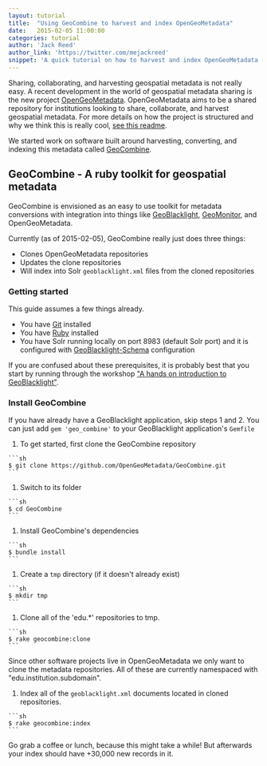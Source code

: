 ```yaml
---
layout: tutorial
title:  "Using GeoCombine to harvest and index OpenGeoMetadata"
date:   2015-02-05 11:00:00
categories: tutorial
author: 'Jack Reed'
author_link: 'https://twitter.com/mejackreed'
snippet: 'A quick tutorial on how to harvest and index OpenGeoMetadata for your GeoBlacklight installation'
---
```


Sharing, collaborating, and harvesting geospatial metadata is not really easy. A recent development in the world of geospatial metadata sharing is the new project [OpenGeoMetadata](https://github.com/OpenGeoMetadata). OpenGeoMetadata aims to be a shared repository for institutions looking to share, collaborate, and harvest geospatial metadata. For more details on how the project is structured and why we think this is really cool, [see this readme](https://github.com/OpenGeoMetadata/metadatarepository/blob/master/README.md).

We started work on software built around harvesting, converting, and indexing this metadata called [GeoCombine](https://github.com/OpenGeoMetadata/GeoCombine).

## GeoCombine - A ruby toolkit for geospatial metadata

GeoCombine is envisioned as an easy to use toolkit for metadata conversions with integration into things like [GeoBlacklight](https://github.com/geoblacklight/geoblacklight), [GeoMonitor](https://github.com/geoblacklight/geomonitor), and OpenGeoMetadata.

Currently (as of 2015-02-05), GeoCombine really just does three things:

 - Clones OpenGeoMetadata repositories
 - Updates the clone repositories
 - Will index into Solr `geoblacklight.xml` files from the cloned repositories

### Getting started

This guide assumes a few things already.

 - You have [Git](https://gorails.com/setup/#git) installed
 - You have [Ruby](https://gorails.com/setup/#ruby) installed
 - You have Solr running locally on port 8983 (default Solr port) and it is configured with [GeoBlacklight-Schema](https://github.com/geoblacklight/geoblacklight-schema/tree/master/conf) configuration

<div class='flash-alert'>
  If you are confused about these prerequisites, it is probably best that you start by running through the workshop <a href="{% post_url 2015-02-09-a-hands-on-introduction-to-geoblacklight %}">"A hands on introduction to GeoBlacklight"</a>.
</div>

### Install GeoCombine

<div class='flash-notice'>
  If you have already have a GeoBlacklight application, skip steps 1 and 2. You can just add <code>gem 'geo_combine'</code> to your GeoBlacklight application's <code>Gemfile</code>
</div>

  1. To get started, first clone the GeoCombine repository

    ```sh
    $ git clone https://github.com/OpenGeoMetadata/GeoCombine.git
    ```

  1. Switch to its folder

    ```sh
    $ cd GeoCombine
    ```

  1. Install GeoCombine's dependencies

    ```sh
    $ bundle install
    ```

  1. Create a `tmp` directory (if it doesn't already exist)

    ```sh
    $ mkdir tmp
    ```

  1. Clone all of the 'edu.*' repositories to tmp.

    ```sh
    $ rake geocombine:clone
    ```
  <div class='flash-notice'>
    Since other software projects live in OpenGeoMetadata we only want to clone the metadata repositories. All of these are currently namespaced with "edu.institution.subdomain".
  </div>

  1. Index all of the `geoblacklight.xml` documents located in cloned repositories.

    ```sh
    $ rake geocombine:index
    ```

  <div class='flash-success'>
    Go grab a coffee or lunch, because this might take a while! But afterwards your index should have +30,000 new records in it.
  </div>



